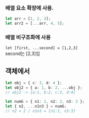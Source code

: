 ### 배열 요소 확장에 사용.

```typescript
let arr = [1, 2, 3];
let arr2 = [...arr, 4, 5];
```

### 배열 비구조화에 사용

`let [first, ...second] = [1,2,3]` \
second는 [2,3]임

## 객체에서

```typescript
let obj = { c: 3, d: 4 };
let obj2 = { a: 1, b: 2, ...obj };
// obj2 -> {a:1, b:2, c:3, d:4}

let numG = { n1: 1, n2: 2, n3: 3 };
let { n2, ...n1n3 } = numG;
// n2 = 2 / n1n3 = {n1:1, n3:3}
```
